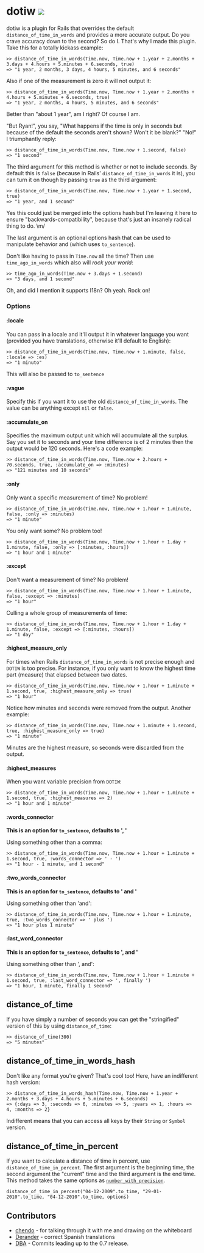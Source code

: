# dotiw [![](https://travis-ci.org/Sija/dotiw.png)](https://travis-ci.org/Sija/dotiw)

dotiw is a plugin for Rails that overrides the default `distance_of_time_in_words` and provides a more accurate output. Do you crave accuracy down to the second? So do I. That's why I made this plugin. Take this for a totally kickass example:

    >> distance_of_time_in_words(Time.now, Time.now + 1.year + 2.months + 3.days + 4.hours + 5.minutes + 6.seconds, true)
    => "1 year, 2 months, 3 days, 4 hours, 5 minutes, and 6 seconds"
     
Also if one of the measurement is zero it will not output it:

    >> distance_of_time_in_words(Time.now, Time.now + 1.year + 2.months + 4.hours + 5.minutes + 6.seconds, true)
    => "1 year, 2 months, 4 hours, 5 minutes, and 6 seconds"
     
Better than "about 1 year", am I right? Of course I am.

"But Ryan!", you say, "What happens if the time is only in seconds but because of the default the seconds aren't shown? Won't it be blank?"
"No!" I triumphantly reply:

    >> distance_of_time_in_words(Time.now, Time.now + 1.second, false)
    => "1 second"

The third argument for this method is whether or not to include seconds. By default this is `false` (because in Rails' `distance_of_time_in_words` it is), you can turn it on though by passing `true` as the third argument:

    >> distance_of_time_in_words(Time.now, Time.now + 1.year + 1.second, true)
    => "1 year, and 1 second" 

Yes this could just be merged into the options hash but I'm leaving it here to ensure "backwards-compatibility",
because that's just an insanely radical thing to do. \m/

The last argument is an optional options hash that can be used to manipulate behavior and (which uses `to_sentence`).

Don't like having to pass in `Time.now` all the time? Then use `time_ago_in_words` which also will *rock your
world*:

    >> time_ago_in_words(Time.now + 3.days + 1.second)
    => "3 days, and 1 second"

Oh, and did I mention it supports I18n? Oh yeah. Rock on!

### Options

#### :locale

You can pass in a locale and it'll output it in whatever language you want (provided you have translations, otherwise it'll default to English):

    >> distance_of_time_in_words(Time.now, Time.now + 1.minute, false, :locale => :es)
    => "1 minuto"
    
This will also be passed to `to_sentence`

#### :vague

Specify this if you want it to use the old `distance_of_time_in_words`. The value can be anything except `nil` or `false`.

#### :accumulate_on

Specifies the maximum output unit which will accumulate all the surplus. Say you set it to seconds and your time difference is of 2 minutes then the output would be 120 seconds. Here's a code example:

    >> distance_of_time_in_words(Time.now, Time.now + 2.hours + 70.seconds, true, :accumulate_on => :minutes)
    => "121 minutes and 10 seconds"

#### :only

Only want a specific measurement of time? No problem!

    >> distance_of_time_in_words(Time.now, Time.now + 1.hour + 1.minute, false, :only => :minutes)
    => "1 minute"

You only want some? No problem too!

    >> distance_of_time_in_words(Time.now, Time.now + 1.hour + 1.day + 1.minute, false, :only => [:minutes, :hours])
    => "1 hour and 1 minute"

#### :except

Don't want a measurement of time? No problem!

    >> distance_of_time_in_words(Time.now, Time.now + 1.hour + 1.minute, false, :except => :minutes)
    => "1 hour"

Culling a whole group of measurements of time:

    >> distance_of_time_in_words(Time.now, Time.now + 1.hour + 1.day + 1.minute, false, :except => [:minutes, :hours])
    => "1 day"
    
#### :highest\_measure\_only

For times when Rails `distance_of_time_in_words` is not precise enough and `DOTIW` is too precise. For instance, if you only want to know the highest time part (measure) that elapsed between two dates.

    >> distance_of_time_in_words(Time.now, Time.now + 1.hour + 1.minute + 1.second, true, :highest_measure_only => true)
    => "1 hour"

Notice how minutes and seconds were removed from the output. Another example:

    >> distance_of_time_in_words(Time.now, Time.now + 1.minute + 1.second, true, :highest_measure_only => true)
    => "1 minute"

Minutes are the highest measure, so seconds were discarded from the output.

#### :highest\_measures

When you want variable precision from `DOTIW`:

    >> distance_of_time_in_words(Time.now, Time.now + 1.hour + 1.minute + 1.second, true, :highest_measures => 2)
    => "1 hour and 1 minute"

#### :words_connector

**This is an option for `to_sentence`, defaults to ', '**

Using something other than a comma:

    >> distance_of_time_in_words(Time.now, Time.now + 1.hour + 1.minute + 1.second, true, :words_connector => ' - ')
    => "1 hour - 1 minute, and 1 second"
    
#### :two\_words\_connector

**This is an option for `to_sentence`, defaults to ' and '**

Using something other than 'and':

    >> distance_of_time_in_words(Time.now, Time.now + 1.hour + 1.minute, true, :two_words_connector => ' plus ')
    => "1 hour plus 1 minute"

#### :last\_word\_connector 

**This is an option for `to_sentence`, defaults to ', and '**

Using something other than ', and':

    >> distance_of_time_in_words(Time.now, Time.now + 1.hour + 1.minute + 1.second, true, :last_word_connector => ', finally ')
    => "1 hour, 1 minute, finally 1 second"

## distance\_of\_time

If you have simply a number of seconds you can get the "stringified" version of this by using `distance_of_time`:

    >> distance_of_time(300)
    => "5 minutes"

## distance\_of\_time\_in\_words\_hash

Don't like any format you're given? That's cool too! Here, have an indifferent hash version:

    >> distance_of_time_in_words_hash(Time.now, Time.now + 1.year + 2.months + 3.days + 4.hours + 5.minutes + 6.seconds)
    => {:days => 3, :seconds => 6, :minutes => 5, :years => 1, :hours => 4, :months => 2}

Indifferent means that you can access all keys by their `String` or `Symbol` version.
    
## distance\_of\_time\_in\_percent

If you want to calculate a distance of time in percent, use `distance_of_time_in_percent`. The first argument is the beginning time, the second argument the "current" time and the third argument is the end time. This method takes the same options as [`number_with_precision`](http://api.rubyonrails.org/classes/ActionView/Helpers/NumberHelper.html#method-i-number_with_precision).

    distance_of_time_in_percent("04-12-2009".to_time, "29-01-2010".to_time, "04-12-2010".to_time, options)
    

## Contributors

* [chendo](http://github.com/chendo) - for talking through it with me and drawing on the whiteboard
* [Derander](http://github.com/derander) - correct Spanish translations
* [DBA](http://github.com/dba) - Commits leading up to the 0.7 release. 

